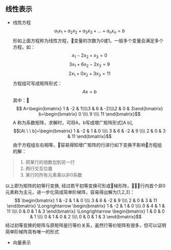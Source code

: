 ## 线性表示
* 线性方程
$$ a_1x_1+a_2x_2+a_3x_3+...+a_nx_n=b $$
形如上面方程称为线性方程，变量的次数为0或1。一般多个变量会满足多个方程，如：
$$ x_1-2x_2+x_3=0$$
$$ 3x_1+6x_2-2x_3=9$$
$$ 2x_1+0x_2+3x_3=11$$
方程组可写成矩阵形式：
$$ Ax=b $$
其中：
$$ A=\begin{bmatrix} 1 & -2 & 1\\\\3 & 6 & -2\\\\2 & 0 & 3\end{bmatrix} 
b=\begin{bmatrix}
0 \\\\
9 \\\\
11 
\end{bmatrix}$$
A 称为系数矩阵，求解时，可将A，b写成增广矩阵形式[A b],
$$[A\ \ \ b]=\begin{bmatrix}
    1 & -2 & 1 & 0 \\\\
    3 & 6 & -2 & 9 \\\\
    2 & 0 & 3 & 11 
\end{bmatrix}$$
由于方程组左右相等，容易得知增广矩阵的行进行如下变换不影响方程组的解：
> 1. 把某行的倍数加到另一行
> 2. 两行交互位置
> 3. 某行的所有元素乘以非0系数

以上即为矩阵的初等行变换, 经过若干初等变换可形成梯形阵，行内首个非0元素称为主元，进一步化简成简单阶梯阵，容易得出解为[1,2,3]：
$$ \begin{bmatrix}
    1 & -2 & 1 & 0 \\\\
    3 & 6 & -2 & 9 \\\\
    2 & 0 & 3 & 11 
\end{bmatrix} \Longrightarrow
\begin{bmatrix}
    1 & -2 & 1 & 0 \\\\
    0 & 4 & 1 & 11 \\\\
    0 & 0 & 1 & 3 
\end{bmatrix} \Longrightarrow
\begin{bmatrix}
    1 & 0 & 0 & 1 \\\\
    0 & 1 & 0 & 2 \\\\
    0 & 0 & 1 & 3 
\end{bmatrix}$$
经过初等变换的矩阵与原矩阵是行等价关系，虽然行等价矩阵有很多，但可以证明简单阶梯阵具有唯一的形式

* 向量表示
